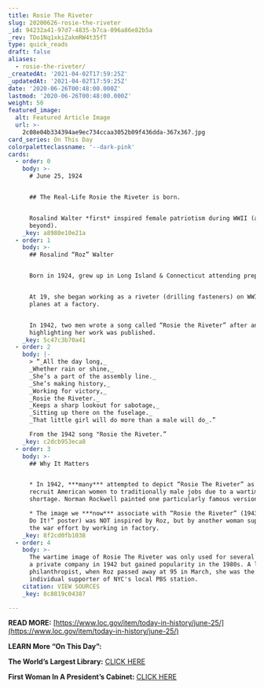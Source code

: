 ```yaml
---
title: Rosie The Riveter
slug: 20200626-rosie-the-riveter
_id: 94232a41-97d7-4835-b7ca-096a86e82b5a
_rev: TDo1Nq1xkiZakmRW4t35fT
type: quick_reads
draft: false
aliases:
  - rosie-the-riveter/
_createdAt: '2021-04-02T17:59:25Z'
_updatedAt: '2021-04-02T17:59:25Z'
date: '2020-06-26T00:48:00.000Z'
lastmod: '2020-06-26T00:48:00.000Z'
weight: 50
featured_image:
  alt: Featured Article Image
  url: >-
    2c08e04b334394ae9ec734ccaa3052b09f436dda-367x367.jpg
card_series: On This Day
colorpaletteclassname: '--dark-pink'
cards:
  - order: 0
    body: >-
      # June 25, 1924


      ## The Real-Life Rosie the Riveter is born.


      Rosalind Walter *first* inspired female patriotism during WWII (and
      beyond).
    _key: a8980e10e21a
  - order: 1
    body: >-
      ## Rosalind “Roz” Walter


      Born in 1924, grew up in Long Island & Connecticut attending prep schools.


      At 19, she began working as a riveter (drilling fasteners) on WWII fighter
      planes at a factory.


      In 1942, two men wrote a song called “Rosie the Riveter” after an article
      highlighting her work was published.
    _key: 5c47c3b70a41
  - order: 2
    body: |-
      > “_All the day long,_  
      _Whether rain or shine,_  
      _She’s a part of the assembly line._  
      _She’s making history,_  
      _Working for victory,_  
      _Rosie the Riveter._  
      _Keeps a sharp lookout for sabotage,_  
      _Sitting up there on the fuselage._  
      _That little girl will do more than a male will do_.”

      From the 1942 song "Rosie the Riveter.”
    _key: c2dcb953eca8
  - order: 3
    body: >-
      ## Why It Matters


      * In 1942, ***many*** attempted to depict “Rosie The Riveter” as a way to
      recruit American women to traditionally male jobs due to a wartime labor
      shortage. Norman Rockwell painted one particularly famous version.

      * The image we ***now*** associate with “Rosie the Riveter” (1943 “We Can
      Do It!” poster) was NOT inspired by Roz, but by another woman supporting
      the war effort by working in factory.
    _key: 8f2cd0fb1038
  - order: 4
    body: >-
      The wartime image of Rosie The Riveter was only used for several weeks by
      a private company in 1942 but gained popularity in the 1980s. A lifelong
      philanthropist, when Roz passed away at 95 in March, she was the largest
      individual supporter of NYC's local PBS station.
    citation: VIEW SOURCES
    _key: 8c8819c04387

---
```

**READ MORE:** [https://www.loc.gov/item/today-in-history/june-25/](https://www.loc.gov/item/today-in-history/june-25/)

**LEARN More “On This Day”:**

**The World’s Largest Library:** [CLICK HERE](https://smarthernews.com/otd-library-of-congress/)

**First Woman In A President’s Cabinet:** [CLICK HERE](https://smarthernews.com/otd-frances-perkins/)